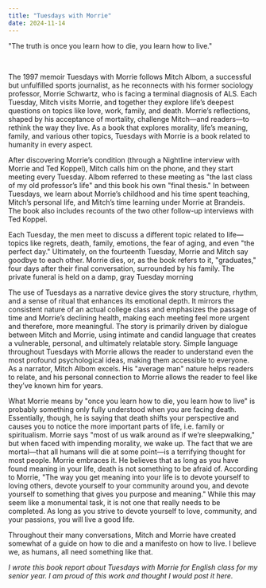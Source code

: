 ```yaml
---
title: "Tuesdays with Morrie"
date: 2024-11-14
---
```


"The truth is once you learn how to die, you learn how to live."

&nbsp;

The 1997 memoir Tuesdays with Morrie follows Mitch Albom, a successful but unfulfilled sports journalist, as he reconnects with his former sociology professor, Morrie Schwartz, who is facing a terminal diagnosis of ALS. Each Tuesday, Mitch visits Morrie, and together they explore life’s deepest questions on topics like love, work, family, and death. Morrie’s reflections, shaped by his acceptance of mortality, challenge Mitch—and readers—to rethink the way they live. As a book that explores morality, life’s meaning, family, and various other topics, Tuesdays with Morrie is a book related to humanity in every aspect.

After discovering Morrie’s condition (through a Nightline interview with Morrie and Ted Koppel), Mitch calls him on the phone, and they start meeting  every Tuesday. Albom referred to these meeting as "the last class of my old professor’s life" and this book his own "final thesis." In between Tuesdays, we learn about Morrie’s childhood and his time spent teaching, Mitch’s personal life, and Mitch’s time learning under Morrie at Brandeis. The book also includes recounts of the two other follow-up interviews with Ted Koppel.

Each Tuesday, the men meet to discuss a different topic related to life—topics like regrets, death, family, emotions, the fear of aging, and even "the perfect day." Ultimately, on the fourteenth Tuesday, Morrie and Mitch say goodbye to each other. Morrie dies, or, as the book refers to it, "graduates," four days after their final conversation, surrounded by his family. The private funeral is held on a damp, gray Tuesday morning

The use of Tuesdays as a narrative device gives the story structure, rhythm, and a sense of ritual that enhances its emotional depth. It mirrors the consistent nature of an actual college class and emphasizes the passage of time and Morrie’s declining health, making each meeting feel more urgent and therefore, more meaningful. The story is primarily driven by dialogue between Mitch and Morrie, using intimate and candid language that creates a vulnerable, personal, and ultimately relatable story. Simple language throughout Tuesdays with Morrie allows the reader to understand even the most profound psychological ideas, making them accessible to everyone. As a narrator, Mitch Albom excels. His "average man" nature helps readers to relate, and his personal connection to Morrie allows the reader to feel like they’ve known him for years.

What Morrie means by "once you learn how to die, you learn how to live" is probably something only fully understood when you are facing death. Essentially, though, he is saying that death shifts your perspective and causes you to notice the more important parts of life, i.e. family or spiritualism. Morrie says "most of us walk around as if we’re sleepwalking," but when faced with impending morality, we wake up. The fact that we are mortal—that all humans will die at some point—is a terrifying thought for most people. Morrie embraces it. He believes that as long as you have found meaning in your life, death is not something to be afraid of. According to Morrie, "The way you get meaning into your life is to devote yourself to loving others, devote yourself to your community around you, and devote yourself to something that gives you purpose and meaning." While this may seem like a monumental task, it is not one that really needs to be completed. As long as you strive to devote yourself to love, community, and your passions, you will live a good life.

Throughout their many conversations, Mitch and Morrie have created somewhat of a guide on how to die and a manifesto on how to live. I believe we, as humans, all need something like that.

*I wrote this book report about Tuesdays with Morrie for English class for my senior year. I am proud of this work and thought I would post it here.*
